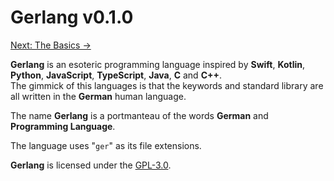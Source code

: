 # Gerlang v0.1.0 #

[Next: The Basics →](./the-basics.md)

**Gerlang** is an esoteric programming language inspired by **Swift**, **Kotlin**,
 **Python**, **JavaScript**, **TypeScript**, **Java**, **C** and **C++**.  
The gimmick of this languages is that the keywords and standard library are all
 written in the **German** human language.

The name **Gerlang** is a portmanteau of the words **German** and
 **Programming Language**.

The language uses "`ger`" as its file extensions.

**Gerlang** is licensed under the [GPL-3.0].

[GPL-3.0]: https://www.gnu.org/licenses/gpl-3.0.html "The GNU General Public License v3.0 - GNU Project - Free Software Foundation"
